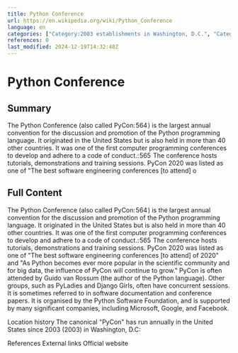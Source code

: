 ```yaml
---
title: Python Conference
url: https://en.wikipedia.org/wiki/Python_Conference
language: en
categories: ["Category:2003 establishments in Washington, D.C.", "Category:Annual events", "Category:Articles with short description", "Category:Computer conferences", "Category:Python (programming language)", "Category:Short description matches Wikidata"]
references: 0
last_modified: 2024-12-19T14:32:48Z
---
```


# Python Conference

## Summary

The Python Conference (also called PyCon: 564 ) is the largest annual convention for the discussion and promotion of the Python programming language. It originated in the United States but is also held in more than 40 other countries. It was one of the first computer programming conferences to develop and adhere to a code of conduct.: 565  The conference hosts tutorials, demonstrations and training sessions.
PyCon 2020 was listed as one of "The best software engineering conferences [to attend] o

## Full Content

The Python Conference (also called PyCon: 564 ) is the largest annual convention for the discussion and promotion of the Python programming language. It originated in the United States but is also held in more than 40 other countries. It was one of the first computer programming conferences to develop and adhere to a code of conduct.: 565  The conference hosts tutorials, demonstrations and training sessions.
PyCon 2020 was listed as one of "The best software engineering conferences [to attend] of 2020" and "As Python becomes ever more popular in the scientific community and for big data, the influence of PyCon will continue to grow." PyCon is often attended by Guido van Rossum (the author of the Python language). Other groups, such as PyLadies and Django Girls, often have concurrent sessions.
It is sometimes referred to in software documentation and conference papers.
It is organised by the Python Software Foundation, and is supported by many significant companies, including Microsoft, Google, and Facebook.

Location history
The canonical "PyCon" has run annually in the United States since 2003 (2003) in Washington, D.C:

References
External links
Official website
